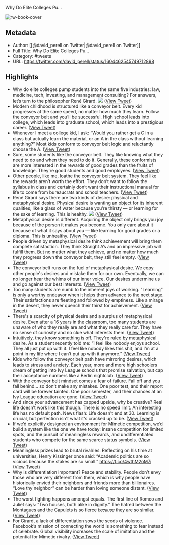 Why Do Elite Colleges Pu...

![rw-book-cover](https://pbs.twimg.com/profile_images/1341406620107091968/Cxxf4Uf5.jpg)

## Metadata
- Author: [[@david_perell on Twitter|@david_perell on Twitter]]
- Full Title: Why Do Elite Colleges Pu...
- Category: #tweets
- URL: https://twitter.com/david_perell/status/1604462545749712898

## Highlights
- Why do elite colleges pump students into the same five industries: law, medicine, tech, investing, and management consulting?
  For answers, let’s turn to the philosopher René Girard. 
  ![](https://pbs.twimg.com/media/FkQyLodUYAIvIYI.jpg) ([View Tweet](https://twitter.com/david_perell/status/1604462545749712898))
- Modern childhood is structured like a conveyor belt. Every kid progresses at the same speed, no matter how much they learn. Follow the conveyor belt and you’ll be successful. High school leads into college, which leads into graduate school, which leads into a prestigious career. ([View Tweet](https://twitter.com/david_perell/status/1604462548916453377))
- Whenever I meet a college kid, I ask: “Would you rather get a C in a class but actually learn the material, or an A in the class without learning anything?” Most kids conform to conveyor belt logic and reluctantly choose the A. ([View Tweet](https://twitter.com/david_perell/status/1604462551432982528))
- Sure, some students like the conveyor belt. They like knowing what they need to do and when they need to do it. Generally, these conformists are more interested in the rewards of good grades than the fruits of knowledge. They're good students and good employees. ([View Tweet](https://twitter.com/david_perell/status/1604462553941258240))
- Other people, like me, loathe the conveyor belt system. They feel like the rewards aren’t worth the effort. They don’t want to follow the syllabus in class and certainly don’t want their instructional manual for life to come from bureaucrats and school teachers. ([View Tweet](https://twitter.com/david_perell/status/1604462556466204673))
- René Girard says there are two kinds of desire: physical and metaphysical desire. Physical desire is wanting an object for its inherent qualities, like a glass of water because you’re thirsty — or learning for the sake of learning. This is healthy. 
  ![](https://pbs.twimg.com/media/FkQyMiNUcAEjX_q.jpg) ([View Tweet](https://twitter.com/david_perell/status/1604462563726458880))
- Metaphysical desire is different. Acquiring the object only brings you joy because of the person it makes you become. You only care about it because of what it says about you — like learning for good grades or a diploma. This is unhealthy. ([View Tweet](https://twitter.com/david_perell/status/1604462567035834370))
- People driven by metaphysical desire think achievement will bring them complete satisfaction. They think Straight A’s and an impressive job will fulfill them. But no matter what they achieve, and no matter how much they progress down the conveyor belt, they still feel empty. ([View Tweet](https://twitter.com/david_perell/status/1604462569640468480))
- The conveyor belt runs on the fuel of metaphysical desire. We copy other people's desires and mistake them for our own. Eventually, we can no longer hear the whims of our inner voice. Our desires undermine us and go against our best interests. ([View Tweet](https://twitter.com/david_perell/status/1604462572157038593))
- Too many students are numb to the inherent joys of working. "Learning” is only a worthy endeavor when it helps them advance to the next stage. Their satisfactions are fleeting and followed by emptiness. Like a mirage in the desert, they never quench their thirst for achievement. ([View Tweet](https://twitter.com/david_perell/status/1604462574665314304))
- There's a scarcity of physical desire and a surplus of metaphysical desire. Even after a 16 years in the classroom, too many students are unaware of who they really are and what they really care for. They have no sense of curiosity and no clue what interests them. ([View Tweet](https://twitter.com/david_perell/status/1604462577257324544))
- Intuitively, they know something is off. They're ruled by metaphysical desire. As a student recently told me: “I feel like nobody enjoys school. They all just put up with it. I feel like nobody likes this shit, and I’m at a point in my life where I can’t put up with it anymore.” ([View Tweet](https://twitter.com/david_perell/status/1604462579807490049))
- Kids who follow the conveyor belt path have mirroring desires, which leads to stress and anxiety. Each year, more and more high schoolers dream of getting into Ivy League schools that promise salvation, but cap their acceptance numbers like a Berlin nightclub. ([View Tweet](https://twitter.com/david_perell/status/1604462582365949953))
- With the conveyor belt mindset comes a fear of failure. Fall off and you fall behind… so don’t make any mistakes. One poor test, and their report card will be forever tainted. One poor semester, and their chances at an Ivy League education are gone. ([View Tweet](https://twitter.com/david_perell/status/1604462584899346441))
- And since your advancement has capped upside, why be creative?
  Real life doesn’t work like this though. There is no speed limit. An interesting life has no default path. News flash: Life doesn't end at 30. Learning is crucial, but perfection isn't what it's cracked up to be. ([View Tweet](https://twitter.com/david_perell/status/1604462587403415552))
- If we’d explicitly designed an environment for Mimetic competition, we’d build a system like the one we have today: insane competition for limited spots, and the pursuit of meaningless rewards, and undifferentiated students who compete for the same scarce status symbols. ([View Tweet](https://twitter.com/david_perell/status/1604462589903110144))
- Meaningless prizes lead to brutal rivalries. Reflecting on his time at universities, Henry Kissinger once said: “Academic politics are so vicious because the stakes are so small.”
  https://t.co/4wthM2oM7j ([View Tweet](https://twitter.com/david_perell/status/1604462592419696640))
- Why is differentiation important? Peace and stability. People don’t envy those who are very different from them, which is why people have historically envied their neighbors and friends more than billionaires. “Love thy neighbor” can be harder than loving someone distant. ([View Tweet](https://twitter.com/david_perell/status/1604462595070578688))
- The worst fighting happens amongst equals. The first line of Romeo and Juliet says: “Two houses, both alike in dignity.” The hatred between the Montagues and the Capulets is so fierce 𝑏𝑒𝑐𝑎𝑢𝑠𝑒 they are so similar. ([View Tweet](https://twitter.com/david_perell/status/1604462597595549698))
- For Girard, a lack of differentiation sows the seeds of violence. Facebook’s mission of connecting the world is something to fear instead of celebrate. Global visibility increases the scale of imitation and the potential for Mimetic rivalry. ([View Tweet](https://twitter.com/david_perell/status/1604462600091078656))
